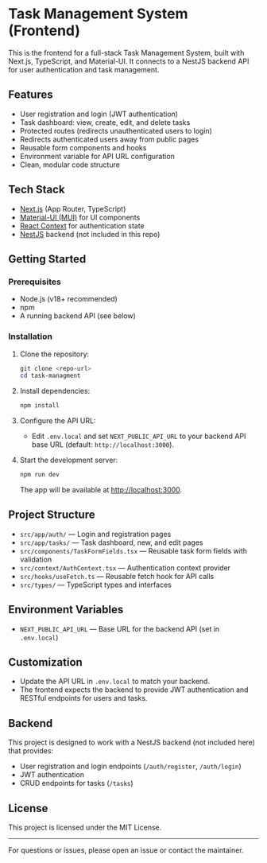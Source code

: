 
# Task Management System (Frontend)

This is the frontend for a full-stack Task Management System, built with Next.js, TypeScript, and Material-UI. It connects to a NestJS backend API for user authentication and task management.

## Features

- User registration and login (JWT authentication)
- Task dashboard: view, create, edit, and delete tasks
- Protected routes (redirects unauthenticated users to login)
- Redirects authenticated users away from public pages
- Reusable form components and hooks
- Environment variable for API URL configuration
- Clean, modular code structure

## Tech Stack

- [Next.js](https://nextjs.org/) (App Router, TypeScript)
- [Material-UI (MUI)](https://mui.com/) for UI components
- [React Context](https://react.dev/reference/react/createContext) for authentication state
- [NestJS](https://nestjs.com/) backend (not included in this repo)

## Getting Started

### Prerequisites
- Node.js (v18+ recommended)
- npm
- A running backend API (see below)

### Installation

1. Clone the repository:
   ```powershell
   git clone <repo-url>
   cd task-managment
   ```
2. Install dependencies:
   ```powershell
   npm install
   ```
3. Configure the API URL:
   - Edit `.env.local` and set `NEXT_PUBLIC_API_URL` to your backend API base URL (default: `http://localhost:3000`).

4. Start the development server:
   ```powershell
   npm run dev
   ```
   The app will be available at [http://localhost:3000](http://localhost:3000).

## Project Structure

- `src/app/auth/` — Login and registration pages
- `src/app/tasks/` — Task dashboard, new, and edit pages
- `src/components/TaskFormFields.tsx` — Reusable task form fields with validation
- `src/context/AuthContext.tsx` — Authentication context provider
- `src/hooks/useFetch.ts` — Reusable fetch hook for API calls
- `src/types/` — TypeScript types and interfaces

## Environment Variables

- `NEXT_PUBLIC_API_URL` — Base URL for the backend API (set in `.env.local`)

## Customization

- Update the API URL in `.env.local` to match your backend.
- The frontend expects the backend to provide JWT authentication and RESTful endpoints for users and tasks.

## Backend

This project is designed to work with a NestJS backend (not included here) that provides:
- User registration and login endpoints (`/auth/register`, `/auth/login`)
- JWT authentication
- CRUD endpoints for tasks (`/tasks`)

## License

This project is licensed under the MIT License.

---

For questions or issues, please open an issue or contact the maintainer.
